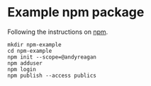 # Example npm package

Following the instructions on [npm](https://docs.npmjs.com/creating-node-js-modules).

```
mkdir npm-example
cd npm-example
npm init --scope=@andyreagan
npm adduser
npm login
npm publish --access publics
```
